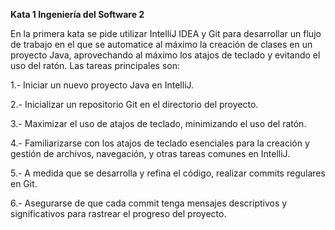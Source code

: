 **Kata 1 Ingeniería del Software 2**

En la primera kata se pide utilizar IntelliJ IDEA y Git para desarrollar un flujo de trabajo en el que se automatice al máximo la creación de clases en un proyecto Java, aprovechando al máximo los atajos de teclado y evitando el uso del ratón. Las tareas principales son:

1.- Iniciar un nuevo proyecto Java en IntelliJ.

2.- Inicializar un repositorio Git en el directorio del proyecto.

3.- Maximizar el uso de atajos de teclado, minimizando el uso del ratón.

4.- Familiarizarse con los atajos de teclado esenciales para la creación y gestión de archivos, navegación, y otras tareas comunes en IntelliJ.

5.- A medida que se desarrolla y refina el código, realizar commits regulares en Git. 

6.- Asegurarse de que cada commit tenga mensajes descriptivos y significativos para rastrear el progreso del proyecto.
